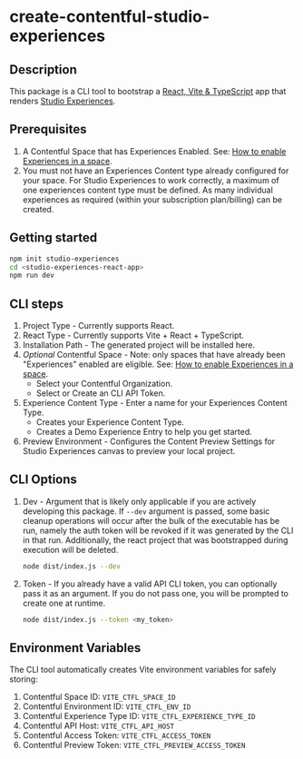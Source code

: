 # create-contentful-studio-experiences

## Description

This package is a CLI tool to bootstrap a [React, Vite & TypeScript](https://github.com/vitejs/vite/tree/main/packages/create-vite/template-react-ts) app that renders [Studio Experiences](https://www.contentful.com/developers/docs/experiences/what-are-experiences/).

## Prerequisites

1. A Contentful Space that has Experiences Enabled. See: [How to enable Experiences in a space](https://www.contentful.com/help/enable-spaces-for-experiences/).
2. You must not have an Experiences Content type already configured for your space. For Studio Experiences to work correctly, a maximum of one experiences content type must be defined. As many individual experiences as required (within your subscription plan/billing) can be created.

## Getting started

```bash
npm init studio-experiences
cd <studio-experiences-react-app>
npm run dev
```

## CLI steps

1. Project Type - Currently supports React.
2. React Type - Currently supports Vite + React + TypeScript.
3. Installation Path - The generated project will be installed here.
4. _Optional_ Contentful Space - Note: only spaces that have already been "Experiences" enabled are eligible. See: [How to enable Experiences in a space](https://www.contentful.com/help/enable-spaces-for-experiences/).
    - Select your Contentful Organization.
    - Select or Create an CLI API Token.
5. Experience Content Type - Enter a name for your Experiences Content Type.
    - Creates your Experience Content Type.
    - Creates a Demo Experience Entry to help you get started.
6. Preview Environment - Configures the Content Preview Settings for Studio Experiences canvas to preview your local project.

## CLI Options

1. Dev - Argument that is likely only applicable if you are actively developing this package. If `--dev` argument is passed, some basic cleanup operations will occur after the bulk of the executable has be run, namely the auth token will be revoked if it was generated by the CLI in that run. Additionally, the react project that was bootstrapped during execution will be deleted.
    ```bash
    node dist/index.js --dev
    ```
2. Token - If you already have a valid API CLI token, you can optionally pass it as an argument. If you do not pass one, you will be prompted to create one at runtime.
    ```bash
    node dist/index.js --token <my_token>
    ```

## Environment Variables

The CLI tool automatically creates Vite environment variables for safely storing:

1. Contentful Space ID: `VITE_CTFL_SPACE_ID`
2. Contentful Environment ID: `VITE_CTFL_ENV_ID`
3. Contentful Experience Type ID: `VITE_CTFL_EXPERIENCE_TYPE_ID`
4. Contentful API Host: `VITE_CTFL_API_HOST`
5. Contentful Access Token: `VITE_CTFL_ACCESS_TOKEN`
6. Contentful Preview Token: `VITE_CTFL_PREVIEW_ACCESS_TOKEN`
